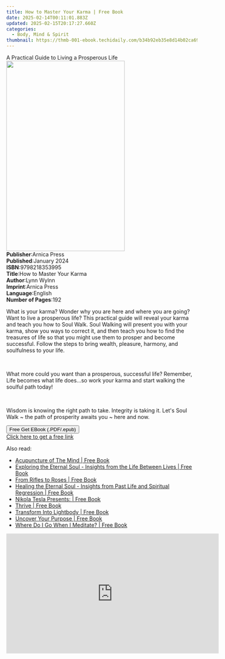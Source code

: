 ```yaml
---
title: How to Master Your Karma | Free Book
date: 2025-02-14T00:11:01.883Z
updated: 2025-02-15T20:17:27.660Z
categories:
  - Body, Mind & Spirit
thumbnail: https://thmb-001-ebook.techidaily.com/b34b92eb35e8d14b02ca6977ad02c375ee0172addf7b40a806507899c904637a.jpg
---
```

<main id="book-container">
  <div class="flex flex-col">
    <div class="book-brief flex-1 py-6 px-4 sm:p-6 md:py-10 md:px-8">
      <!-- brief-->
      <div class="book-brief-main">
        A Practical Guide to Living a Prosperous Life
      </div>
    </div>
    <div
      class="book-meta-info flex-1 grid gap-4 col-start-1 col-end-3 row-start-1 sm:mb-6 sm:grid-cols-4 lg:gap-6 lg:col-start-2 lg:row-end-6 lg:row-span-6 lg:mb-0"
    >
      <div
        class="book-meta-info-left place-content-center mt-4 p-4 text-sm leading-6 col-start-2 col-span-2 dark:text-slate-400"
      >
        <img
          class="w-full h-500 object-cover rounded-lg sm:h-255 sm:col-span-2 lg:col-span-full"
          src="https://img-001-ebook.techidaily.com/751ee5ef612176c1545da1c702ef10f886435f1e798262781f79357aeee9303d.jpg"
          alt=""
          width="312"
          height="500"
        />
      </div>
      <div
        class="book-meta-info-right mt-2 col-start-1 row-start-2 col-span-3 self-center"
      >
        <!-- meta data  -->
        <div class="flex flex-col px-4 md:px-8">
          <div class="flex-1">
            <strong>Publisher</strong>:<span class="px-2">Arnica Press</span>
          </div>
          <div class="flex-1">
            <strong>Published</strong>:<span class="px-2">January 2024</span>
          </div>
          <div class="flex-1">
            <strong>ISBN</strong>:<span class="px-2">9798218353995</span>
          </div>
          <div class="flex-1">
            <strong>Title</strong>:<span class="px-2"
              >How to Master Your Karma</span
            >
          </div>
          <div class="flex-1">
            <strong>Author</strong>:<span class="px-2">Lynn Wylnn</span>
          </div>
          <div class="flex-1">
            <strong>Imprint</strong>:<span class="px-2">Arnica Press</span>
          </div>
          <div class="flex-1">
            <strong>Language</strong>:<span class="px-2">English</span>
          </div>
          <div class="flex-1">
            <strong>Number of Pages</strong>:<span class="px-2">192</span>
          </div>
        </div>
      </div>
    </div>
    <div class="book-description flex-1 py-6 px-4 sm:p-6 md:py-10 md:px-8">
      <div class="book-description-main">
        <div accordion-content="" id="description">
          <p>
            What is your karma? Wonder why you are here and where you are going?
            Want to live a prosperous life? This practical guide will reveal
            your karma and teach you how to Soul Walk. Soul Walking will present
            you with your karma, show you ways to correct it, and then teach you
            how to find the treasures of life so that you might use them to
            prosper and become successful. Follow the steps to bring wealth,
            pleasure, harmony, and soulfulness to your life.&nbsp;
          </p>
          <p><br /></p>
          <p>
            What more could you want than a prosperous, successful life?
            Remember, Life becomes what life does...so work your karma and start
            walking the soulful path today!
          </p>
          <p><br /></p>
          <p>
            Wisdom is knowing the right path to take. Integrity is taking it.
            Let's Soul Walk ~ the path of prosperity awaits you ~ here and
            now.&nbsp;
          </p>
        </div>
      </div>
    </div>
    <div class="book-excerpts flex-1 py-6 px-4 sm:p-6 md:py-10 md:px-8"></div>
    <div
      class="book-about-author flex-1 py-6 px-4 sm:p-6 md:py-10 md:px-8"
    ></div>
    <div class="book-free-get flex-1 py-6 px-4 sm:p-6 md:py-10 md:px-8">
      <button
        id="btn-free-get"
        class="bg-blue-500 hover:bg-blue-700 text-white font-bold py-2 px-4 rounded"
      >
        Free Get EBook (.PDF/.epub)
      </button>
      <div id="countdown-display" class="px-2 text-lg mt-2"></div>
      <a
        id="free-link"
        class="hidden bg-blue-500 hover:bg-blue-700 text-white font-bold py-2 px-4 rounded"
        href="https://www.ebooks.com/en-us/book/211236611/how-to-master-your-karma/lynn-wylnn/"
        target="_blank"
        >Click here to get a free link</a
      >
    </div>
    <script>
      let countdownTime = 0;
      let countdownInterval = null;
      document
        .getElementById('btn-free-get')
        .addEventListener('click', startCountdown);
      function startCountdown() {
        countdownTime = new Date().getTime() + 60000 * 3;
        countdownInterval = setInterval(updateCountdown, 1000);
        document.getElementById('btn-free-get').disabled = true;
        document
          .getElementById('btn-free-get')
          .classList.add('bg-gray-500', 'cursor-not-allowed');
      }
      function updateCountdown() {
        let currentTime = new Date().getTime();
        let timeLeft = countdownTime - currentTime;
        let secondsLeft = Math.floor(timeLeft / 1000);
        document.getElementById('countdown-display').innerHTML =
          `Remaining time: ${secondsLeft} seconds.`;
        if (secondsLeft <= 0) {
          clearInterval(countdownInterval);
          document.getElementById('btn-free-get').classList.add('hidden');
          document.getElementById('free-link').classList.remove('hidden');
          document.getElementById('countdown-display').innerHTML = '';
        }
      }
    </script>
  </div>
</main>

<ins class="adsbygoogle"
      style="display:block"
      data-ad-client="ca-pub-7571918770474297"
      data-ad-slot="8358498916"
      data-ad-format="auto"
      data-full-width-responsive="true"></ins>
    

<span class="atpl-alsoreadstyle">Also read:</span>
<div><ul>
<li><a href="https://novels-ebooks.techidaily.com/209856015-9780648184638-acupuncture-of-the-mind/"><u>Acupuncture of The Mind | Free Book</u></a></li>
<li><a href="https://novels-ebooks.techidaily.com/209856190-9780956788764-exploring-the-eternal-soul-insights-from-the-life-between-lives/"><u>Exploring the Eternal Soul - Insights from the Life Between Lives | Free Book</u></a></li>
<li><a href="https://novels-ebooks.techidaily.com/209856265-9781945252358-from-rifles-to-roses/"><u>From Rifles to Roses | Free Book</u></a></li>
<li><a href="https://novels-ebooks.techidaily.com/209856195-9780956788771-healing-the-eternal-soul-insights-from-past-life-and-spiritual-regression/"><u>Healing the Eternal Soul - Insights from Past Life and Spiritual Regression | Free Book</u></a></li>
<li><a href="https://novels-ebooks.techidaily.com/209856341-9781513629278-nikola-tesla-presents/"><u>Nikola Tesla Presents: | Free Book</u></a></li>
<li><a href="https://novels-ebooks.techidaily.com/209856155-9780993448256-thrive/"><u>Thrive | Free Book</u></a></li>
<li><a href="https://novels-ebooks.techidaily.com/209856170-9781513601786-transform-into-lightbody/"><u>Transform Into Lightbody | Free Book</u></a></li>
<li><a href="https://novels-ebooks.techidaily.com/209856209-9781642042535-uncover-your-purpose/"><u>Uncover Your Purpose | Free Book</u></a></li>
<li><a href="https://novels-ebooks.techidaily.com/209856206-9780995105942-where-do-i-go-when-i-meditate/"><u>Where Do I Go When I Meditate? | Free Book</u></a></li>
</ul></div>

<!-- affiliate ads begin -->
<iframe width="560" height="315" src="https://www.youtube.com/embed/2ipTu54inBo?si=gRegjvtVq5gm_PHo" title="YouTube video player" frameborder="0" allow="accelerometer; autoplay; clipboard-write; encrypted-media; gyroscope; picture-in-picture; web-share" referrerpolicy="strict-origin-when-cross-origin" allowfullscreen></iframe>
<!-- affiliate ads end -->

